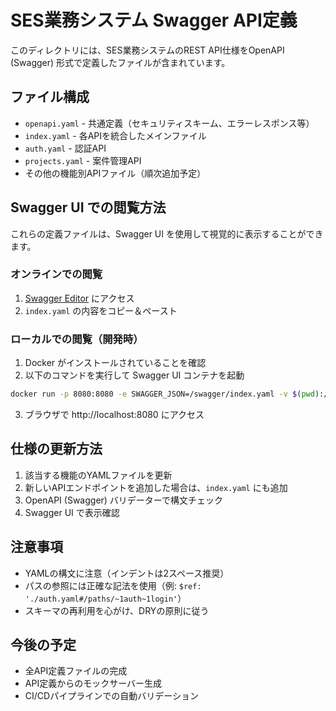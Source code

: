 # SES業務システム Swagger API定義

このディレクトリには、SES業務システムのREST API仕様をOpenAPI (Swagger) 形式で定義したファイルが含まれています。

## ファイル構成

- `openapi.yaml` - 共通定義（セキュリティスキーム、エラーレスポンス等）
- `index.yaml` - 各APIを統合したメインファイル
- `auth.yaml` - 認証API
- `projects.yaml` - 案件管理API
- その他の機能別APIファイル（順次追加予定）

## Swagger UI での閲覧方法

これらの定義ファイルは、Swagger UI を使用して視覚的に表示することができます。

### オンラインでの閲覧

1. [Swagger Editor](https://editor.swagger.io/) にアクセス
2. `index.yaml` の内容をコピー＆ペースト

### ローカルでの閲覧（開発時）

1. Docker がインストールされていることを確認
2. 以下のコマンドを実行して Swagger UI コンテナを起動

```bash
docker run -p 8080:8080 -e SWAGGER_JSON=/swagger/index.yaml -v $(pwd):/swagger swaggerapi/swagger-ui
```

3. ブラウザで http://localhost:8080 にアクセス

## 仕様の更新方法

1. 該当する機能のYAMLファイルを更新
2. 新しいAPIエンドポイントを追加した場合は、`index.yaml` にも追加
3. OpenAPI (Swagger) バリデーターで構文チェック
4. Swagger UI で表示確認

## 注意事項

- YAMLの構文に注意（インデントは2スペース推奨）
- パスの参照には正確な記法を使用（例: `$ref: './auth.yaml#/paths/~1auth~1login'`）
- スキーマの再利用を心がけ、DRYの原則に従う

## 今後の予定

- 全API定義ファイルの完成
- API定義からのモックサーバー生成
- CI/CDパイプラインでの自動バリデーション